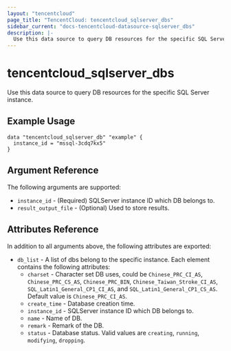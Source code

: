 ```yaml
---
layout: "tencentcloud"
page_title: "TencentCloud: tencentcloud_sqlserver_dbs"
sidebar_current: "docs-tencentcloud-datasource-sqlserver_dbs"
description: |-
  Use this data source to query DB resources for the specific SQL Server instance.
---
```


# tencentcloud_sqlserver_dbs

Use this data source to query DB resources for the specific SQL Server instance.

## Example Usage

```hcl
data "tencentcloud_sqlserver_db" "example" {
  instance_id = "mssql-3cdq7kx5"
}
```

## Argument Reference

The following arguments are supported:

* `instance_id` - (Required) SQLServer instance ID which DB belongs to.
* `result_output_file` - (Optional) Used to store results.

## Attributes Reference

In addition to all arguments above, the following attributes are exported:

* `db_list` - A list of dbs belong to the specific instance. Each element contains the following attributes:
  * `charset` - Character set DB uses, could be `Chinese_PRC_CI_AS`, `Chinese_PRC_CS_AS`, `Chinese_PRC_BIN`, `Chinese_Taiwan_Stroke_CI_AS`, `SQL_Latin1_General_CP1_CI_AS`, and `SQL_Latin1_General_CP1_CS_AS`. Default value is `Chinese_PRC_CI_AS`.
  * `create_time` - Database creation time.
  * `instance_id` - SQLServer instance ID which DB belongs to.
  * `name` - Name of DB.
  * `remark` - Remark of the DB.
  * `status` - Database status. Valid values are `creating`, `running`, `modifying`, `dropping`.


